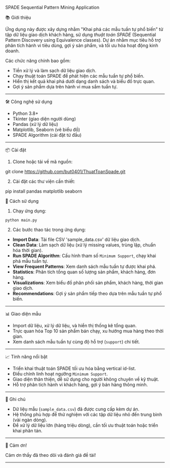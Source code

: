  SPADE Sequential Pattern Mining Application

📚 Giới thiệu

Ứng dụng này được xây dựng nhằm "Khai phá các mẫu tuần tự phổ biến" từ tập dữ liệu giao dịch khách hàng, sử dụng *thuật toán SPADE* (Sequential Pattern Discovery using Equivalence classes).
Dự án nhằm mục tiêu hỗ trợ phân tích hành vi tiêu dùng, gợi ý sản phẩm, và tối ưu hóa hoạt động kinh doanh.

Các chức năng chính bao gồm:

* Tiền xử lý và làm sạch dữ liệu giao dịch.
* Chạy thuật toán SPADE để phát hiện các mẫu tuần tự phổ biến.
* Hiển thị kết quả khai phá dưới dạng danh sách và biểu đồ trực quan.
* Gợi ý sản phẩm dựa trên hành vi mua sắm tuần tự.

---

🛠️ Công nghệ sử dụng

* Python 3.8+
* Tkinter (giao diện người dùng)
* Pandas (xử lý dữ liệu)
* Matplotlib, Seaborn (vẽ biểu đồ)
* SPADE Algorithm (cài đặt từ đầu)

---

📦 Cài đặt

1. Clone hoặc tải về mã nguồn:

git clone https://github.com/but0401/ThuatToanSpade.git



2. Cài đặt các thư viện cần thiết:

pip install pandas matplotlib seaborn

 🚀 Cách sử dụng

1. Chạy ứng dụng:

```
python main.py
```

2. Các bước thao tác trong ứng dụng:

* **Import Data**: Tải file CSV 'sample_data.csv' dữ liệu giao dịch.
* **Clean Data**: Làm sạch dữ liệu (xử lý missing values, trùng lặp, chuẩn hóa thời gian).
* **Run SPADE Algorithm**: Cấu hình tham số `Minimum Support`, chạy khai phá mẫu tuần tự.
* **View Frequent Patterns**: Xem danh sách mẫu tuần tự được khai phá.
* **Statistics**: Phân tích tổng quan số lượng sản phẩm, khách hàng, đơn hàng.
* **Visualizations**: Xem biểu đồ phân phối sản phẩm, khách hàng, thời gian giao dịch.
* **Recommendations**: Gợi ý sản phẩm tiếp theo dựa trên mẫu tuần tự phổ biến.

---

📊 Giao diện mẫu

* Import dữ liệu, xử lý dữ liệu, và hiển thị thống kê tổng quan.
* Trực quan hóa Top 10 sản phẩm bán chạy, xu hướng mua hàng theo thời gian.
* Xem danh sách mẫu tuần tự cùng độ hỗ trợ (`support`) chi tiết.

---

📈 Tính năng nổi bật

* Triển khai thuật toán SPADE tối ưu hóa bằng vertical id-list.
* Điều chỉnh linh hoạt ngưỡng `Minimum Support`.
* Giao diện thân thiện, dễ sử dụng cho người không chuyên về kỹ thuật.
* Hỗ trợ phân tích hành vi khách hàng, gợi ý bán hàng thông minh.

---

📌 Ghi chú

* Dữ liệu mẫu (`sample_data.csv`) đã được cung cấp kèm dự án.
* Hệ thống phù hợp để thử nghiệm với các tập dữ liệu nhỏ đến trung bình (vài ngàn dòng).
* Để xử lý dữ liệu lớn (hàng triệu dòng), cần tối ưu thuật toán hoặc triển khai phân tán.

---

🎯 Cảm ơn!

Cảm ơn thầy đã theo dõi và đánh giá đề tài!

---
